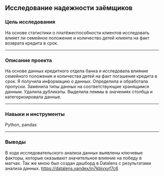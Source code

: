 ## Исследование надежности заёмщиков ##




### Цель исследования

На основе статистики о платёжеспособности клиентов исследовать влияет ли семейное положение и количество детей клиента на факт возврата кредита в срок.

---

### Описание проекта

На основе данных кредитного отдела банка я исследовала влияние семейного положения и количества детей на факт погашения кредита в срок. Я получила информацию о данных. Определила и обработала пропуски. Заменила типы данных на соответствующие хранящимся данным. Удалила дубликаты. Выделила леммы в значениях столбца и категоризировала данные.

---

### Навыки и инструменты
Python, pandas

---

### Выводы

В ходе исследовательского анализа данных выявлены ключевые факторы, которые оказывают значительное влияние на победу в матчах.
Так же мною был создан дашборд в Datalens c результатами анализа данных. https://datalens.yandex/jn7kbiyxyf7c6



